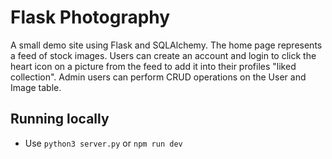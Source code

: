 # Flask Photography

A small demo site using Flask and SQLAlchemy. The home page represents a feed of stock images. Users can create an account and login to click the heart icon on a picture from the feed to add it into their profiles "liked collection". Admin users can perform CRUD operations on the User and Image table.

## Running locally
- Use `python3 server.py` or `npm run dev`